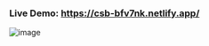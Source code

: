 ### Live Demo: https://csb-bfv7nk.netlify.app/

![image](https://user-images.githubusercontent.com/64545813/170888229-78b458de-73a1-4613-a679-6c88f2d93813.png)
